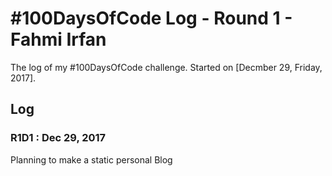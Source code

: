 # #100DaysOfCode Log - Round 1 - Fahmi Irfan

The log of my #100DaysOfCode challenge. Started on [Decmber 29, Friday, 2017].

## Log

### R1D1 : Dec 29, 2017
Planning to make a static personal Blog

